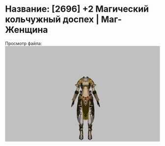 # Название: [2696] +2 Магический кольчужный доспех | Маг-Женщина

Просмотр файла:
![p050003.png](p050003.png)